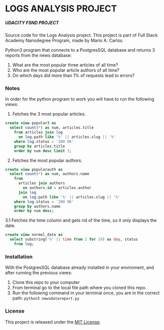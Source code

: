 # LOGS ANALYSIS PROJECT
##### UDACITY FSND PROJECT

Source code for the Logs Analysis project. This project is part of Full Stack Academy Nanodegree Program, made by Mario A. Carlos.

Python3 program that connects to a PostgresSQL database and  returns 3 reports from the news database:

1. What are the most popular three articles of all time?
2. Who are the most popular article authors of all time?
3. On which days did more than 1% of requests lead to errors?

### Notes 
In order for the python program to work you will have to run the following views:

1. Fetches the 3 most popular articles.
```sql 
create view popular3 as
  select count(*) as num, articles.title 
    from articles join log 
      on log.path like '%' || articles.slug || '%' 
    where log.status = '200 OK' 
    group by articles.title 
    order by num desc limit 3;
```
    
2. Fetches the most popular authors.
```sql 
create view popularauth as
  select count(*) as num, authors.name
    from
      articles join authors
        on authors.id = articles.author
      join log 
        on log.path like '%' || articles.slug || '%'
    where log.status = '200 OK'
    group by authors.name
    order by num desc;
```

3.1 Fetches the time column and gets rid of the time, so it only displays the date.
```sql
create view normal_date as
  select substring('%' || time from 2 for 10) as day, status
    from log;
```

### Installation
With the PostgresSQL database already installed in your enviroment, and after running the previous views:
1. Clone this repo to your computer
2. From terminal go to the local file path where you cloned this repo.
3. Run the following command in your terminal once, you are in the correct path: `python3 newsdatareport.py`

### License
This project is released under the [MIT License](https://opensource.org/licenses/MIT).

